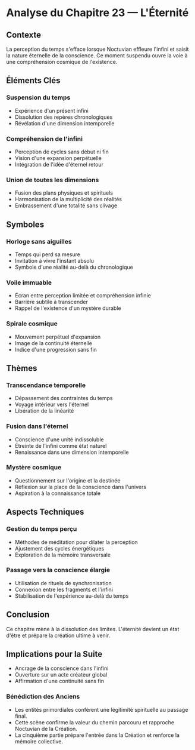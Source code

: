 # Analyse du Chapitre 23 — L'Éternité

## Contexte
La perception du temps s'efface lorsque Noctuvian effleure l'infini et saisit la nature éternelle de la conscience. Ce moment suspendu ouvre la voie à une compréhension cosmique de l'existence.

## Éléments Clés

### Suspension du temps
- Expérience d'un présent infini
- Dissolution des repères chronologiques
- Révélation d'une dimension intemporelle

### Compréhension de l'infini
- Perception de cycles sans début ni fin
- Vision d'une expansion perpétuelle
- Intégration de l'idée d'éternel retour

### Union de toutes les dimensions
- Fusion des plans physiques et spirituels
- Harmonisation de la multiplicité des réalités
- Embrassement d'une totalité sans clivage

## Symboles

### Horloge sans aiguilles
- Temps qui perd sa mesure
- Invitation à vivre l'instant absolu
- Symbole d'une réalité au-delà du chronologique

### Voile immuable
- Écran entre perception limitée et compréhension infinie
- Barrière subtile à transcender
- Rappel de l'existence d'un mystère durable

### Spirale cosmique
- Mouvement perpétuel d'expansion
- Image de la continuité éternelle
- Indice d'une progression sans fin

## Thèmes

### Transcendance temporelle
- Dépassement des contraintes du temps
- Voyage intérieur vers l'éternel
- Libération de la linéarité

### Fusion dans l'éternel
- Conscience d'une unité indissoluble
- Étreinte de l'infini comme état naturel
- Renaissance dans une dimension intemporelle

### Mystère cosmique
- Questionnement sur l'origine et la destinée
- Réflexion sur la place de la conscience dans l'univers
- Aspiration à la connaissance totale

## Aspects Techniques

### Gestion du temps perçu
- Méthodes de méditation pour dilater la perception
- Ajustement des cycles énergétiques
- Exploration de la mémoire transversale

### Passage vers la conscience élargie
- Utilisation de rituels de synchronisation
- Connexion entre les fragments et l'infini
- Stabilisation de l'expérience au-delà du temps

## Conclusion
Ce chapitre mène à la dissolution des limites. L'éternité devient un état d'être et prépare la création ultime à venir.

## Implications pour la Suite
- Ancrage de la conscience dans l'infini
- Ouverture sur un acte créateur global
- Affirmation d'une continuité sans fin
### Bénédiction des Anciens
- Les entités primordiales confèrent une légitimité spirituelle au passage final.
- Cette scène confirme la valeur du chemin parcouru et rapproche Noctuvian de la Création.
- La cinquième partie prépare l'entrée dans la Création et renforce la mémoire collective.
